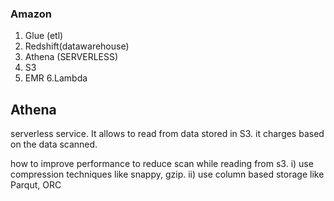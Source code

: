 ### Amazon
1. Glue (etl)
2. Redshift(datawarehouse)
3. Athena (SERVERLESS)
4. S3
5. EMR
6.Lambda


## Athena 
serverless service.
It allows to read from data stored in S3.
it charges based on the data scanned. 

how to improve performance to reduce scan while reading from s3.
i) use compression techniques like snappy, gzip.
ii) use column based storage like Parqut, ORC
